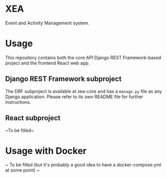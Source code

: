 XEA
===

Event and Activity Management system.


Usage
=====

This repository contains both the core API Django REST Framework-based
project and the frontend React web app.

Django REST Framework subproject
--------------------------------

The DRF subproject is available at xea-core and has a `manage.py` file
as any Django application. Please refer to its own README file for
further instructions.


React subproject
----------------

~To be filled~


Usage with Docker
=================

~ To be filled (but it's probably a good idea to have a
docker-compose.yml at some point) ~
